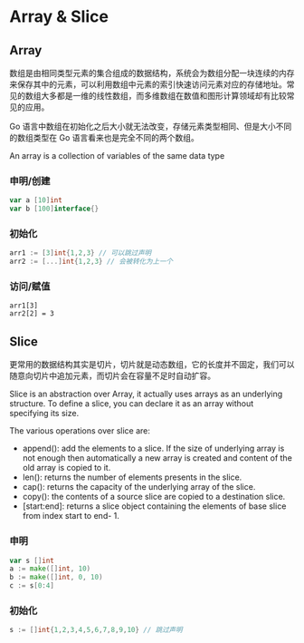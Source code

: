# Array & Slice
## Array
数组是由相同类型元素的集合组成的数据结构，系统会为数组分配一块连续的内存来保存其中的元素，可以利用数组中元素的索引快速访问元素对应的存储地址。常见的数组大多都是一维的线性数组，而多维数组在数值和图形计算领域却有比较常见的应用。

Go 语言中数组在初始化之后大小就无法改变，存储元素类型相同、但是大小不同的数组类型在 Go 语言看来也是完全不同的两个数组。

An array is a collection of variables of the same data type

### 申明/创建

```go
var a [10]int
var b [100]interface{}
```

### 初始化

```go
arr1 := [3]int{1,2,3} // 可以跳过声明
arr2 := [...]int{1,2,3} // 会被转化为上一个
```

### 访问/赋值

```
arr1[3]
arr2[2] = 3
```



## Slice

更常用的数据结构其实是切片，切片就是动态数组，它的长度并不固定，我们可以随意向切片中追加元素，而切片会在容量不足时自动扩容。

Slice is an abstraction over Array, it actually uses arrays as an underlying structure. To define a slice, you can declare it as an array without specifying its size.

The various operations over slice are:
- append(): add the elements to a slice. If the size of underlying array is not enough then automatically a new array is created and content of the old array is copied to it.
- len(): returns the number of elements presents in the slice.
- cap(): returns the capacity of the underlying array of the slice. 
- copy(): the contents of a source slice are copied to a destination slice.
- <SliceName>[start:end]: returns a slice object containing the elements of base slice from index start to end- 1.

### 申明

```go
var s []int
a := make([]int, 10)
b := make([]int, 0, 10)
c := s[0:4]
```

### 初始化

```go
s := []int{1,2,3,4,5,6,7,8,9,10} // 跳过声明
```

